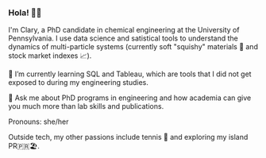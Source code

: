 ### Hola! 👩‍🔬

I'm Clary, a PhD candidate in chemical engineering at the University of Pennsylvania. I use data science and satistical tools to understand the dynamics of multi-particle systems (currently soft "squishy" materials 🔬 and stock market indexes 📈).

🌱 I’m currently learning SQL and Tableau, which are tools that I did not get exposed to during my engineering studies.

💬 Ask me about PhD programs in engineering and how academia can give you much more than lab skills and publications.

Pronouns: she/her

Outside tech, my other passions include tennis 🎾 and exploring my island PR🇵🇷🏖️.

<!--
**claryrodz/claryrodz** is a ✨ _special_ ✨ repository because its `README.md` (this file) appears on your GitHub profile.

Here are some ideas to get you started:

- 🔭 I’m currently working on ...
- 🌱 I’m currently learning ...
- 👯 I’m looking to collaborate on ...
- 🤔 I’m looking for help with ...
- 💬 Ask me about ...
- 📫 How to reach me: ...
- 😄 Pronouns: ...
- ⚡ Fun fact: ...
-->
